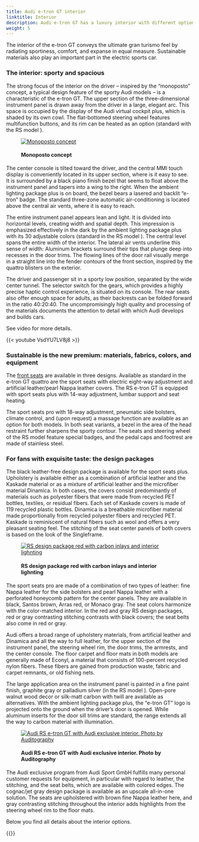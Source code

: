 ```yaml
---
title: Audi e-tron GT interior
linktitle: Interior
description: Audi e-tron GT has a luxury interior with different options in seats and design.
weight: 5
---
```

<!-- markdownlint-disable MD033 -->
The interior of the e-tron GT conveys the ultimate gran turismo feel by radiating sportiness, comfort, and expanse in equal measure. Sustainable materials also play an important part in the electric sports car.

### The interior: sporty and spacious

The strong focus of the interior on the driver – inspired by the “monoposto” concept, a typical design feature of the sporty Audi models – is a characteristic of the e-tron GT. The upper section of the three-dimensional instrument panel is drawn away from the driver in a large, elegant arc. This space is occupied by the display of the Audi virtual cockpit plus, which is shaded by its own cowl. The flat-bottomed steering wheel features 
multifunction buttons, and its rim can be heated as an option (standard with the RS model ).

<figure>
    <a href="https://media.electrichasgoneaudi.net/multimedia/models/e-tron-gt/interior/monoposto.jpg">
        <img src="https://media.electrichasgoneaudi.net/multimedia/models/e-tron-gt/interior/monoposto.jpg" 
        class="img-fluid" alt="Monoposto concept" title="Monoposto concept">
    </a>
    <figcaption><h4>Monoposto concept</h4></figcaption>
</figure>

The center console is tilted toward the driver, and the central MMI touch display is conveniently located in its upper section, where is it easy to see. It is surrounded by a black piano finish bezel that seems to float above the instrument panel and tapers into a wing to the right. When the ambient lighting package plus is on board, the bezel bears a lasered and backlit “e-tron” badge. The standard three-zone automatic air-conditioning is located above the central air vents, where it is easy to reach.

The entire instrument panel appears lean and light. It is divided into horizontal levels, creating width and spatial depth. This impression is emphasized effectively in the dark by the ambient lighting package plus with its 30 adjustable colors (standard in the RS model ). The central level spans the entire width of the interior. The lateral air vents underline this sense of width: Aluminum brackets surround their tips that plunge deep into recesses in the door trims. The flowing lines of the door rail visually merge in a straight line into the fender contours of the front section, inspired by the quattro blisters on the exterior. 

The driver and passenger sit in a sporty low position, separated by the wide center tunnel. The selector switch for the gears, which provides a highly precise haptic control experience, is situated on its console. The rear seats also offer enough space for adults, as their backrests can be folded forward in the ratio 40:20:40. The uncompromisingly high quality and processing of the materials documents the attention to detail with which Audi develops and builds cars.

See video for more details.

{{< youtube VsdYU7LV8j8 >}}

### Sustainable is the new premium: materials, fabrics, colors, and equipment

The [front seats](seats) are available in three designs. Available as standard in the e-tron GT quattro are the sport seats with electric eight-way adjustment and artificial leather/pearl Nappa leather covers. The RS e-tron GT is equipped with sport seats plus with 14-way adjustment, lumbar support and seat heating.

The sport seats pro with 18-way adjustment, pneumatic side bolsters, climate control, and (upon request) a massage function are available as an option for both models. In both seat variants, a bezel in the area of the head restraint further sharpens the sporty contour. The seats and steering wheel of the RS model feature special badges, and the pedal caps and footrest are made of stainless steel.

### For fans with exquisite taste: the design packages

The black leather-free design package is available for the sport seats plus. Upholstery is available either as a combination of artificial leather and the Kaskade material or as a mixture of artificial leather and the microfiber material Dinamica. In both cases, the covers consist predominantly of materials such as polyester fibers that were made from recycled PET bottles, textiles, or residual fibers. Each set of Kaskade covers is made of 119 recycled plastic bottles. Dinamica is a breathable microfiber material made proportionally from recycled polyester fibers and recycled PET. Kaskade is reminiscent of natural fibers such as wool and offers a very pleasant seating feel. The stitching of the seat center panels of both covers is based on the look of the Singleframe.

<figure>
    <a href="https://media.electrichasgoneaudi.net/multimedia/models/e-tron-gt/interior/interiormaterials/interior_PEF_1.jpg">
        <img src="https://media.electrichasgoneaudi.net/multimedia/models/e-tron-gt/interior/interiormaterials/interior_PEF_1s.jpg" 
        class="img-fluid" alt="RS design package red with carbon inlays and interior lighnting" title="RS design package red with carbon inlays and interior lighnting">
    </a>
    <figcaption><h4>RS design package red with carbon inlays and interior lighnting</h4></figcaption>
</figure>

The sport seats pro are made of a combination of two types of leather: fine Nappa leather for the side bolsters and pearl Nappa leather with a perforated honeycomb pattern for the center panels. They are available in black, Santos brown, Arras red, or Monaco gray. The seat colors harmonize with the color-matched interior. In the red and gray RS design packages, red or gray contrasting stitching contrasts with black covers; the seat belts also come in red or gray.

Audi offers a broad range of upholstery materials, from artificial leather and Dinamica and all the way to full leather, for the upper section of the instrument panel, the steering wheel rim, the door trims, the armrests, and the center console. The floor carpet and floor mats in both models are generally made of Econyl, a material that consists of 100-percent recycled nylon fibers. These fibers are gained from production waste, fabric and carpet remnants, or old fishing nets.

The large application area on the instrument panel is painted in a fine paint finish, graphite gray or palladium silver (in the RS model ). Open-pore walnut wood decor or silk-matt carbon with twill are available as alternatives. With the ambient lighting package plus, the “e-tron GT” logo is projected onto the ground when the driver’s door is opened. While aluminum inserts for the door sill trims are standard, the range extends all the way to carbon material with illumination.

<figure>
    <a href="https://media.electrichasgoneaudi.net/multimedia/models/e-tron-gt/interior/interior.jpg">
        <img src="https://media.electrichasgoneaudi.net/multimedia/models/e-tron-gt/interior/interior.jpg" 
        class="img-fluid" alt="Audi RS e-tron GT with Audi exclusive interior. Photo by Auditography" title="Audi RS e-tron GT with Audi exclusive interior. Photo by Auditography">
    </a>
    <figcaption><h4>Audi RS e-tron GT with Audi exclusive interior. Photo by Auditography</h4></figcaption>
</figure>

The Audi exclusive program from Audi Sport GmbH fulfills many personal customer requests for equipment, in particular with regard to leather, the stitching, and the seat belts, which are available with colored edges. The cognac/jet gray design package is available as an upscale all-in-one solution. The seats are upholstered with brown fine Nappa leather here, and gray contrasting stitching throughout the interior adds highlights from the steering wheel rim to the floor mats.

Below you find all details about the interior options.

{{<children description="true" />}}
